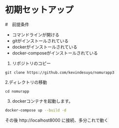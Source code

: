 # 初期セットアップ

#　前提条件
- コマンドラインが開ける
- gitがインストールされている
- dockerがインストールされている
- docker-composeがインストールされている 



1. リポジトリのコピー
```
git clone https://github.com/kevindesuyo/nomurapp3
```
2.ディレクトリの移動
```
cd nomurapp
```

3. dockerコンテナを起動します。

```bash
docker-compose up --build -d
```

その後 http://localhost8000 に接続、多分これで動く